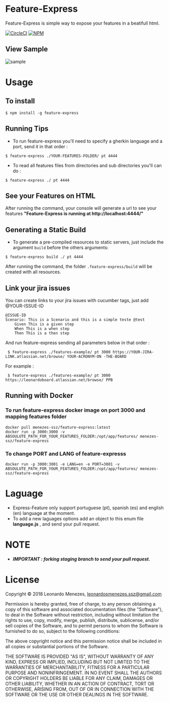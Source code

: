 # Feature-Express

Feature-Express is simple way to expose your features in a beatifull html.


[![CircleCI](https://circleci.com/gh/menezes-ssz/feature-express.svg?style=svg)](https://circleci.com/gh/menezes-ssz/feature-express)
[![NPM](https://nodei.co/npm/feature-express.png?mini=true)](https://www.npmjs.com/package/feature-express)


## View Sample

![sample](./assets/images/feature-express-sample.png  "Feature-Express View Sample")

# Usage

## To install
```
$ npm install -g feature-express
```
## Running Tips

* To run feature-express you'll need to specify a gherkin language and a port, send it in that order :

 ```
 $ feature-express ./YOUR-FEATURES-FOLDER/ pt 4444
 ```
* To read all features files from directories and sub directories  you'll can do :

```
$ feature-express ./ pt 4444
```

 ## See your Features on HTML
After running the command, your console will generate a url to see your features **"Feature-Express is running at http://localhost:4444/"**

## Generating a Static Build

* To generate a pre-compiled resources to static servers, just include the argument `build` before the others arguments:

```
$ feature-express build ./ pt 4444
```

After running the command, the folder `.feature-express/build` will be created with all resources.

## Link your jira issues

You can create links to your jira issues with cucumber tags, just add @YOUR-ISSUE-ID

```
@ISSUE-ID
Scenario: This is a Scenario and this is a simple teste @test
    Given This is a given step
    When This is a when step
    Then This is a then step
```

And run feature-express sending all parameters below in that order :

```
 $ feature-express ./features-example/ pt 3000 https://YOUR-JIRA-LINK.atlassian.net/browse/ YOUR-ACRONYM-ON -THE-BOARD
```

For example :

```
 $ feature-express ./features-example/ pt 3000 https://leonardoboard.atlassian.net/browse/ PPB
```

## Running with Docker

### To run feature-express docker image on port 3000 and mapping features folder
```
docker pull menezes-ssz/feature-express:latest
docker run -p 3000:3000 -v ABSOULUTE_PATH_FOR_YOUR_FEATURES_FOLDER:/opt/app/features/ menezes-ssz/feature-express
```

### To change PORT and LANG of feature-expresss
```
docker run -p 3000:3001 -e LANG=en -e PORT=3001 -v ABSOULUTE_PATH_FOR_YOUR_FEATURES_FOLDER:/opt/app/features/ menezes-ssz/feature-express
```

# Laguage

* Express-Feature only support portuguese (pt), spanish (es) and english (en) language at the moment.
* To add a new laguages options add an object to this enum file **language.js** , and send your pull request.

# NOTE
* ***IMPORTANT : forking staging branch to send your pull request.***

# License

Copyright © 2018 Leonardo Menezes, leonardosmenezes.ssz@gmail.com

Permission is hereby granted, free of charge, to any person obtaining a copy of this software and associated documentation files (the "Software"), to deal in the Software without restriction, including without limitation the rights to use, copy, modify, merge, publish, distribute, sublicense, and/or sell copies of the Software, and to permit persons to whom the Software is furnished to do so, subject to the following conditions:

The above copyright notice and this permission notice shall be included in all copies or substantial portions of the Software.

THE SOFTWARE IS PROVIDED "AS IS", WITHOUT WARRANTY OF ANY KIND, EXPRESS OR IMPLIED, INCLUDING BUT NOT LIMITED TO THE WARRANTIES OF MERCHANTABILITY, FITNESS FOR A PARTICULAR PURPOSE AND NONINFRINGEMENT. IN NO EVENT SHALL THE AUTHORS OR COPYRIGHT HOLDERS BE LIABLE FOR ANY CLAIM, DAMAGES OR OTHER LIABILITY, WHETHER IN AN ACTION OF CONTRACT, TORT OR OTHERWISE, ARISING FROM, OUT OF OR IN CONNECTION WITH THE SOFTWARE OR THE USE OR OTHER DEALINGS IN THE SOFTWARE.
